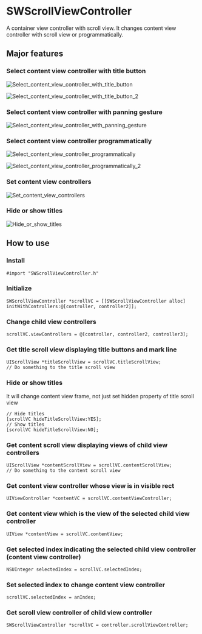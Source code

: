 # SWScrollViewController

A container view controller with scroll view. It changes content view controller with scroll view or programmatically.

## Major features

### Select content view controller with title button

![](README_resources/Select_content_view_controller_with_title_button.gif "Select_content_view_controller_with_title_button")

![](README_resources/Select_content_view_controller_with_title_button_2.gif "Select_content_view_controller_with_title_button_2")

### Select content view controller with panning gesture

![](README_resources/Select_content_view_controller_with_panning_gesture.gif "Select_content_view_controller_with_panning_gesture")

### Select content view controller programmatically

![](README_resources/Select_content_view_controller_programmatically.gif "Select_content_view_controller_programmatically")

![](README_resources/Select_content_view_controller_programmatically_2.gif "Select_content_view_controller_programmatically_2")

### Set content view controllers

![](README_resources/Set_content_view_controllers.gif "Set_content_view_controllers")

### Hide or show titles

![](README_resources/Hide_or_show_titles.gif "Hide_or_show_titles")



## How to use

### Install
```
#import "SWScrollViewController.h"
```


### Initialize

```
SWScrollViewController *scrollVC = [[SWScrollViewController alloc] initWithControllers:@[controller, controller2]];
```
    
    
### Change child view controllers

```
scrollVC.viewControllers = @[controller, controller2, controller3];
```
    
### Get title scroll view displaying title buttons and mark line

```
UIScrollView *titleScrollView = scrollVC.titleScrollView;
// Do something to the title scroll view
```
    
### Hide or show titles

It will change content view frame, not just set hidden property of title scroll view

```
// Hide titles
[scrollVC hideTitleScrollView:YES];
// Show titles
[scrollVC hideTitleScrollView:NO];
```
    
### Get content scroll view displaying views of child view controllers

```
UIScrollView *contentScrollView = scrollVC.contentScrollView;
// Do something to the content scroll view
```
    
### Get content view controller whose view is in visible rect

```
UIViewController *contentVC = scrollVC.contentViewController;
```
    
### Get content view which is the view of the selected child view controller

```
UIView *contentView = scrollVC.contentView;
```
    
### Get selected index indicating the selected child view controller (content view controller)

```
NSUInteger selectedIndex = scrollVC.selectedIndex;
```
 
### Set selected index to change content view controller

```
scrollVC.selectedIndex = anIndex;
```
 
### Get scroll view controller of child view controller

```
SWScrollViewController *scrollVC = controller.scrollViewController;
```

